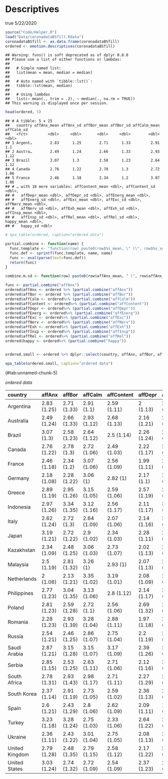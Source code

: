 Descriptives
================
true
5/22/2020

``` r
source("Code/Helper.R")
load("Data/coronadataBSfill.Rdata")
coronadataBSfill <- as.data.frame(coronadataBSfill)
ordered <- emotion.descriptives(coronadataBSfill)
```

    ## Warning: funs() is soft deprecated as of dplyr 0.8.0
    ## Please use a list of either functions or lambdas: 
    ## 
    ##   # Simple named list: 
    ##   list(mean = mean, median = median)
    ## 
    ##   # Auto named with `tibble::lst()`: 
    ##   tibble::lst(mean, median)
    ## 
    ##   # Using lambdas
    ##   list(~ mean(., trim = .2), ~ median(., na.rm = TRUE))
    ## This warning is displayed once per session.

``` r
head(ordered, 5)
```

    ## # A tibble: 5 x 25
    ##   country affAnx_mean affAnx_sd affBor_mean affBor_sd affCalm_mean affCalm_sd
    ##   <fct>         <dbl>     <dbl>       <dbl>     <dbl>        <dbl>      <dbl>
    ## 1 Argent…        2.83      1.25        2.71      1.33         2.91       1.1 
    ## 2 Austra…        2.49      1.24        2.66      1.33         2.93       1.12
    ## 3 Brazil         3.07      1.3         2.58      1.23         2.64       1.12
    ## 4 Canada         2.76      1.22        2.78      1.3          2.72       1.06
    ## 5 France         2.46      1.18        2.34      1.2          3.07       1.06
    ## # … with 18 more variables: affContent_mean <dbl>, affContent_sd <dbl>,
    ## #   affDepr_mean <dbl>, affDepr_sd <dbl>, affEnerg_mean <dbl>,
    ## #   affEnerg_sd <dbl>, affExc_mean <dbl>, affExc_sd <dbl>, affNerv_mean <dbl>,
    ## #   affNerv_sd <dbl>, affExh_mean <dbl>, affExh_sd <dbl>, affInsp_mean <dbl>,
    ## #   affInsp_sd <dbl>, affRel_mean <dbl>, affRel_sd <dbl>, happy_mean <dbl>,
    ## #   happy_sd <dbl>

``` r
# apa_table(ordered, caption="ordered data")
```

``` r
partial.combine <- function(name) {
  func.template <- "function(row) paste0(row$%s_mean, \" (\", row$%s_sd, \")\")"
  func.def <- sprintf(func.template, name, name)
  func <- eval(parse(text=func.def))
  return(func)
}

combine.m.sd <- function(row) paste0(row$affAnx_mean, " (", row$affAnx_sd, ")")

func <- partial.combine("affAnx")
ordered$affAnx <- ordered %>% (partial.combine("affAnx"))
ordered$affBor <- ordered %>% (partial.combine("affBor"))
ordered$affCalm <- ordered%>% (partial.combine("affCalm"))
ordered$affContent <- ordered%>% (partial.combine("affContent"))
ordered$affDepr <- ordered%>% (partial.combine("affDepr"))
ordered$affEnerg <- ordered%>% (partial.combine("affEnerg"))
ordered$affExc <- ordered%>% (partial.combine("affExc"))
ordered$affNerv <- ordered%>% (partial.combine("affNerv"))
ordered$affExh <- ordered%>% (partial.combine("affExh"))
ordered$affInsp <- ordered%>% (partial.combine("affInsp"))
ordered$affRel <- ordered%>% (partial.combine("affRel"))
ordered$happy <- ordered%>% (partial.combine("happy"))


ordered.small <- ordered %>% dplyr::select(country, affAnx, affBor, affCalm, affContent, affDepr, affEnerg, affExc, affNerv, affExh, affInsp, affRel, happy)

apa_table(ordered.small, caption="ordered data")
```

<caption>

(\#tab:unnamed-chunk-5)

</caption>

<div data-custom-style="Table Caption">

*ordered
data*

</div>

| country        | affAnx      | affBor      | affCalm     | affContent  | affDepr     | affEnerg    | affExc      | affNerv     | affExh      | affInsp     | affRel      | happy       |
| :------------- | :---------- | :---------- | :---------- | :---------- | :---------- | :---------- | :---------- | :---------- | :---------- | :---------- | :---------- | :---------- |
| Argentina      | 2.83 (1.25) | 2.71 (1.33) | 2.91 (1.1)  | 2.59 (1.11) | 2 (1.13)    | 2.22 (1.07) | 2.19 (1.12) | 2.45 (1.21) | 2.29 (1.18) | 2.5 (1.12)  | 2.64 (1.13) | 6.76 (1.97) |
| Australia      | 2.49 (1.24) | 2.66 (1.33) | 2.93 (1.12) | 2.68 (1.13) | 2.16 (1.21) | 2.45 (1.11) | 1.94 (1.04) | 2.25 (1.2)  | 2.42 (1.23) | 2.19 (1.09) | 2.8 (1.15)  | 6.14 (2.16) |
| Brazil         | 3.07 (1.3)  | 2.58 (1.23) | 2.64 (1.12) | 2.5 (1.14)  | 2.26 (1.24) | 2.38 (1.13) | 2.19 (1.18) | 2.65 (1.25) | 2.46 (1.22) | 2.37 (1.18) | 2.42 (1.14) | 6.94 (2.17) |
| Canada         | 2.76 (1.22) | 2.78 (1.3)  | 2.72 (1.06) | 2.49 (1.03) | 2.22 (1.17) | 2.3 (1.01)  | 1.88 (1.01) | 2.61 (1.19) | 2.52 (1.25) | 2.1 (1.08)  | 2.56 (1.07) | 6.1 (2)     |
| France         | 2.46 (1.18) | 2.34 (1.2)  | 3.07 (1.06) | 2.56 (1.09) | 1.99 (1.11) | 2.67 (1.05) | 2.39 (1.07) | 2.29 (1.14) | 2.18 (1.16) | 2.47 (1.08) | 2.74 (1.09) | 6.23 (2.18) |
| Germany        | 2.18 (1.08) | 2.28 (1.22) | 3.06 (1)    | 2.82 (1)    | 2.17 (1.1)  | 2.82 (1.03) | 2.25 (1.03) | 2.15 (1.09) | 2.32 (1.12) | 2.45 (1.06) | 2.88 (1.04) | 6.25 (1.92) |
| Greece         | 2.89 (1.19) | 2.95 (1.26) | 3.15 (1.05) | 2.59 (1.06) | 2.57 (1.19) | 2.91 (1.03) | 2.04 (1.05) | 2.64 (1.18) | 2.27 (1.18) | 2.66 (1.14) | 3.01 (1.09) | 6.31 (1.81) |
| Indonesia      | 2.97 (1.26) | 3.34 (1.35) | 3.12 (1.16) | 2.56 (1.17) | 2.11 (1.17) | 3.03 (1.19) | 2.84 (1.21) | 2.3 (1.16)  | 2.58 (1.22) | 2.97 (1.22) | 3.04 (1.14) | 6.97 (1.87) |
| Italy          | 2.62 (1.24) | 2.72 (1.3)  | 2.64 (1.09) | 2.07 (1.06) | 2.14 (1.16) | 2.31 (1.05) | 1.65 (0.96) | 2.62 (1.21) | 2.37 (1.21) | 2.2 (1.11)  | 2.4 (1.1)   | 5.85 (1.87) |
| Japan          | 3.19 (1.21) | 2.72 (1.22) | 2.9 (1.02)  | 2.34 (1.03) | 2.28 (1.11) | 2.65 (1.02) | 1.85 (0.98) | 2.66 (1.18) | 2.43 (1.13) | 2.2 (1.03)  | 2.71 (1.02) | 6.04 (2.03) |
| Kazakhstan     | 2.34 (1.09) | 2.48 (1.25) | 3.06 (1.03) | 2.73 (1.07) | 2.02 (1.13) | 2.63 (1.03) | 1.87 (1.02) | 2.34 (1.1)  | 2.03 (1.09) | 2.32 (1.08) | 2.75 (1.08) | 6.76 (2.02) |
| Malaysia       | 2.5 (1.19)  | 2.81 (1.32) | 3.26 (1)    | 2.93 (1)    | 2.07 (1.13) | 2.74 (0.97) | 2.24 (1.04) | 2.26 (1.13) | 2.6 (1.19)  | 2.7 (1.1)   | 3.24 (1.01) | 6.18 (1.87) |
| Netherlands    | 2 (1.06)    | 2.13 (1.21) | 3.35 (1.02) | 3.19 (1.01) | 2.08 (1.09) | 2.98 (1.04) | 2.13 (1.09) | 2.11 (1.11) | 2.14 (1.17) | 2.67 (1.12) | 3.11 (1.03) | 6.88 (1.61) |
| Philippines    | 2.77 (1.23) | 3.04 (1.35) | 3.13 (1.06) | 2.8 (1.12)  | 2.14 (1.17) | 2.86 (1.05) | 2.25 (1.19) | 2.6 (1.23)  | 2.51 (1.16) | 2.78 (1.21) | 3 (1.1)     | 6.32 (1.94) |
| Poland         | 2.81 (1.23) | 2.59 (1.28) | 2.72 (1.1)  | 2.56 (1.06) | 2.69 (1.32) | 2.24 (1.07) | 1.83 (1.02) | 2.85 (1.24) | 2.86 (1.27) | 2.2 (1.14)  | 2.42 (1.09) | 5.67 (1.96) |
| Romania        | 2.28 (1.23) | 2.93 (1.39) | 3.28 (1.04) | 2.88 (1.11) | 1.97 (1.18) | 2.83 (1.09) | 2.47 (1.11) | 2.49 (1.21) | 2.51 (1.25) | 2.74 (1.14) | 3.08 (1.12) | 6.54 (1.94) |
| Russia         | 2.54 (1.21) | 2.46 (1.25) | 2.86 (1.07) | 2.75 (1.04) | 2.2 (1.19)  | 2.56 (1.05) | 1.92 (1.04) | 2.57 (1.2)  | 2.19 (1.17) | 2.31 (1.11) | 2.49 (1.01) | 6.4 (2.05)  |
| Saudi Arabia   | 2.87 (1.21) | 3.15 (1.28) | 3.15 (1.07) | 3.17 (1.09) | 2.39 (1.26) | 2.82 (1.03) | 2.6 (1.1)   | 2.74 (1.24) | 2.63 (1.21) | 2.72 (1.1)  | 2.91 (1.12) | 6.62 (2.46) |
| Serbia         | 2.85 (1.15) | 2.53 (1.25) | 2.63 (1.11) | 2.71 (1.06) | 2.12 (1.16) | 2.68 (1.03) | 2.21 (1.03) | 2.75 (1.18) | 2.56 (1.17) | 2.47 (1.1)  | 2.81 (1.08) | 6.67 (2.14) |
| South Africa   | 2.78 (1.31) | 2.93 (1.43) | 2.98 (1.17) | 2.71 (1.11) | 2.27 (1.29) | 2.67 (1.13) | 2.12 (1.14) | 2.64 (1.3)  | 2.5 (1.27)  | 2.54 (1.22) | 2.87 (1.19) | 6.16 (2.08) |
| South Korea    | 2.37 (1.14) | 2.91 (1.19) | 2.73 (1.05) | 2.59 (1.02) | 2.36 (1.13) | 2.33 (1.01) | 2.31 (1.04) | 2.49 (1.14) | 2.44 (1.15) | 2.33 (1)    | 2.77 (1.05) | 6.2 (1.82)  |
| Spain          | 2.6 (1.21)  | 2.43 (1.29) | 2.8 (1.06)  | 2.62 (1.09) | 2.09 (1.11) | 1.83 (0.97) | 2.37 (1.16) | 2.62 (1.17) | 2.37 (1.21) | 2.27 (1.1)  | 2.57 (1.1)  | 6.59 (1.77) |
| Turkey         | 3.23 (1.18) | 3.28 (1.24) | 2.75 (1.03) | 2.33 (1.06) | 2.64 (1.22) | 2.48 (1.03) | 2.19 (1.06) | 2.97 (1.18) | 2.72 (1.15) | 2.44 (1.14) | 2.49 (1.07) | 5.83 (2.24) |
| Ukraine        | 2.36 (1.11) | 2.43 (1.22) | 3.01 (1.04) | 2.75 (1.05) | 2.08 (1.13) | 2.71 (1.03) | 2.16 (1.06) | 2.34 (1.12) | 2.14 (1.11) | 2.44 (1.09) | 2.63 (1.04) | 6.3 (2.01)  |
| United Kingdom | 2.79 (1.28) | 2.48 (1.35) | 2.79 (1.15) | 2.58 (1.12) | 2.17 (1.22) | 2.37 (1.12) | 1.76 (1.02) | 2.56 (1.24) | 2.44 (1.3)  | 2.09 (1.1)  | 2.64 (1.15) | 6.29 (2.01) |
| United States  | 3.03 (1.24) | 2.74 (1.32) | 2.72 (1.09) | 2.54 (1.09) | 2.37 (1.23) | 2.38 (1.08) | 1.9 (1.05)  | 2.85 (1.24) | 2.65 (1.26) | 2.18 (1.12) | 2.54 (1.1)  | 6.22 (2.05) |
